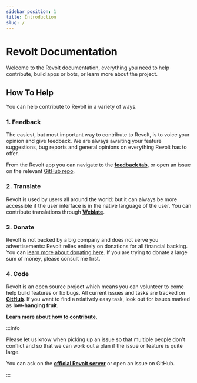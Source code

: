 ```yaml
---
sidebar_position: 1
title: Introduction
slug: /
---
```


# Revolt Documentation

Welcome to the Revolt documentation, everything you need to help contribute, build apps or bots, or learn more about the project.

## How To Help

You can help contribute to Revolt in a variety of ways.

### 1. Feedback

The easiest, but most important way to contribute to Revolt, is to voice your opinion and give feedback.
We are always awaiting your feature suggestions, bug reports and general opinions on everything Revolt has to offer.

From the Revolt app you can navigate to the [**feedback tab**](https://app.revolt.chat/settings/feedback), or open an issue on the relevant [GitHub repo](https://github.com/revoltchat).

### 2. Translate

Revolt is used by users all around the world: but it can always be more accessible if the user interface is in the native language of the user.
You can contribute translations through [**Weblate**](https://weblate.insrt.uk/engage/revolt/).

### 3. Donate

Revolt is not backed by a big company and does not serve you advertisements: Revolt relies entirely on donations for all financial backing.
You can [learn more about donating here](https://insrt.uk/donate).
If you are trying to donate a large sum of money, please consult me first.

### 4. Code

Revolt is an open source project which means you can volunteer to come help build features or fix bugs.
All current issues and tasks are tracked on [**GitHub**](https://github.com/revoltchat).
If you want to find a relatively easy task, look out for issues marked as **low-hanging fruit**.

[**Learn more about how to contribute.**](/contributing)

:::info

Please let us know when picking up an issue so that multiple people don't conflict and so that we can work out a plan if the issue or feature is quite large.

You can ask on the [**official Revolt server**](https://app.revolt.chat/invite/Testers) or open an issue on GitHub.

:::
